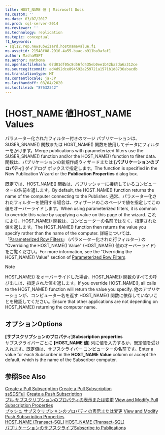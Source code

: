 ```yaml
---
title: HOST_NAME 値 | Microsoft Docs
ms.custom: ''
ms.date: 03/07/2017
ms.prod: sql-server-2014
ms.reviewer: ''
ms.technology: replication
ms.topic: conceptual
f1_keywords:
- sql12.rep.newsubwizard.hostnamevalue.f1
ms.assetid: 21548f08-2910-4a55-baac-b911ba9afaf1
author: MashaMSFT
ms.author: mathoma
ms.openlocfilehash: 67d01df05c8d56fd435eb0ee1b42ba2da6a312ce
ms.sourcegitcommit: ad4d92dce894592a259721a1571b1d8736abacdb
ms.translationtype: MT
ms.contentlocale: ja-JP
ms.lasthandoff: 08/04/2020
ms.locfileid: "87632342"
---
```

# <a name="host_name-values"></a><span data-ttu-id="f0ed0-102">[HOST_NAME 値]</span><span class="sxs-lookup"><span data-stu-id="f0ed0-102">HOST_NAME Values</span></span>
  <span data-ttu-id="f0ed0-103">パラメーター化されたフィルター付きのマージ パブリケーションは、SUSER_SNAME() 関数または HOST_NAME() 関数を使用してデータにフィルターをかけます。</span><span class="sxs-lookup"><span data-stu-id="f0ed0-103">Merge publications with parameterized filters use the SUSER_SNAME() function and/or the HOST_NAME() function to filter data.</span></span> <span data-ttu-id="f0ed0-104">関数は、パブリケーションの新規作成ウィザードまたは **[パブリケーションのプロパティ]** ダイアログ ボックスで指定します。</span><span class="sxs-lookup"><span data-stu-id="f0ed0-104">The function is specified in the New Publication Wizard or the **Publication Properties** dialog box.</span></span>  
  
 <span data-ttu-id="f0ed0-105">既定では、HOST_NAME() 関数は、パブリッシャーに接続しているコンピューターの名前を返します。</span><span class="sxs-lookup"><span data-stu-id="f0ed0-105">By default, the HOST_NAME() function returns the name of the computer connecting to the Publisher.</span></span> <span data-ttu-id="f0ed0-106">通常、パラメーター化されたフィルターを使用する場合は、ウィザードのこのページで値を指定してこの値をオーバーライドします。</span><span class="sxs-lookup"><span data-stu-id="f0ed0-106">When using parameterized filters, it is common to override this value by supplying a value on this page of the wizard.</span></span> <span data-ttu-id="f0ed0-107">これにより、HOST_NAME() 関数は、コンピューターの名前ではなく、指定された値を返します。</span><span class="sxs-lookup"><span data-stu-id="f0ed0-107">The HOST_NAME() function then returns the value you specify rather than the name of the computer.</span></span> <span data-ttu-id="f0ed0-108">詳細については、「[Parameterized Row Filters](merge/parameterized-filters-parameterized-row-filters.md)」 (パラメーター化された行フィルター) の "Overriding the HOST_NAME() Value" (HOST_NAME() 値のオーバーライド) をご覧ください。</span><span class="sxs-lookup"><span data-stu-id="f0ed0-108">For more information, see the "Overriding the HOST_NAME() Value" section of [Parameterized Row Filters](merge/parameterized-filters-parameterized-row-filters.md).</span></span>  
  
> [!NOTE]  
>  <span data-ttu-id="f0ed0-109">HOST_NAME() をオーバーライドした場合、HOST_NAME() 関数のすべての呼び出しは、指定された値を返します。</span><span class="sxs-lookup"><span data-stu-id="f0ed0-109">If you override HOST_NAME(), all calls to the HOST_NAME() function will return the value you specify.</span></span> <span data-ttu-id="f0ed0-110">他のアプリケーションが、コンピューター名を返す HOST_NAME() 関数に依存していないことを確認してください。</span><span class="sxs-lookup"><span data-stu-id="f0ed0-110">Ensure that other applications are not depending on HOST_NAME() returning the computer name.</span></span>  
  
## <a name="options"></a><span data-ttu-id="f0ed0-111">オプション</span><span class="sxs-lookup"><span data-stu-id="f0ed0-111">Options</span></span>  
 <span data-ttu-id="f0ed0-112">**[サブスクリプションのプロパティ]**</span><span class="sxs-lookup"><span data-stu-id="f0ed0-112">**Subscription properties**</span></span>  
 <span data-ttu-id="f0ed0-113">サブスクライバーごとに **[HOST_NAME 値]** 列に値を入力するか、既定値を受け入れます。既定値は、サブスクライバー コンピューターの名前です。</span><span class="sxs-lookup"><span data-stu-id="f0ed0-113">Enter a value for each Subscriber in the **HOST_NAME Value** column or accept the default, which is the name of the Subscriber computer.</span></span>  
  
## <a name="see-also"></a><span data-ttu-id="f0ed0-114">参照</span><span class="sxs-lookup"><span data-stu-id="f0ed0-114">See Also</span></span>  
 <span data-ttu-id="f0ed0-115">[Create a Pull Subscription](create-a-pull-subscription.md) </span><span class="sxs-lookup"><span data-stu-id="f0ed0-115">[Create a Pull Subscription](create-a-pull-subscription.md) </span></span>  
 <span data-ttu-id="f0ed0-116">[ssSDSFull](create-a-push-subscription.md) </span><span class="sxs-lookup"><span data-stu-id="f0ed0-116">[Create a Push Subscription](create-a-push-subscription.md) </span></span>  
 <span data-ttu-id="f0ed0-117">[プル サブスクリプションのプロパティの表示または変更](view-and-modify-pull-subscription-properties.md) </span><span class="sxs-lookup"><span data-stu-id="f0ed0-117">[View and Modify Pull Subscription Properties](view-and-modify-pull-subscription-properties.md) </span></span>  
 <span data-ttu-id="f0ed0-118">[プッシュ サブスクリプションのプロパティの表示または変更](view-and-modify-push-subscription-properties.md) </span><span class="sxs-lookup"><span data-stu-id="f0ed0-118">[View and Modify Push Subscription Properties](view-and-modify-push-subscription-properties.md) </span></span>  
 <span data-ttu-id="f0ed0-119">[HOST_NAME (Transact-SQL)](/sql/t-sql/functions/host-name-transact-sql) </span><span class="sxs-lookup"><span data-stu-id="f0ed0-119">[HOST_NAME &#40;Transact-SQL&#41;](/sql/t-sql/functions/host-name-transact-sql) </span></span>  
 [<span data-ttu-id="f0ed0-120">パブリケーションのサブスクライブ</span><span class="sxs-lookup"><span data-stu-id="f0ed0-120">Subscribe to Publications</span></span>](subscribe-to-publications.md)  
  
  
